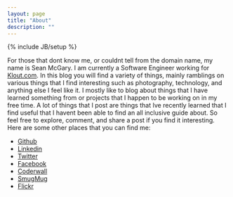 ```yaml
---
layout: page
title: "About"
description: ""
---
```

{% include JB/setup %}

For those that dont know me, or couldnt tell from the domain name, my name is Sean McGary. I am currently a Software Engineer working for [Klout.com](http://klout.com). In this blog you will find a variety of things, mainly ramblings on various things that I find interesting such as photography, technology, and anything else I feel like it. I mostly like to blog about things that I have learned something from or projects that I happen to be working on in my free time. A lot of things that I post are things that Ive recently learned that I find useful that I havent been able to find an all inclusive guide about. So feel free to explore, comment, and share a post if you find it interesting. Here are some other places that you can find me:

- [Github](http://github.com/seanmcgary)
- [Linkedin](http://linkedin.com/in/seanmcgary)
- [Twitter](http://twitter.com/seanmcgary)
- [Facebook](http://facebook.com/seanmcgary)
- [Coderwall](http://coderwall.com/seanmcgary)
- [SmugMug](http://seanmcgary.smugmug.com/)
- [Flickr](http://flickr.com/photos/seanmcgary)
